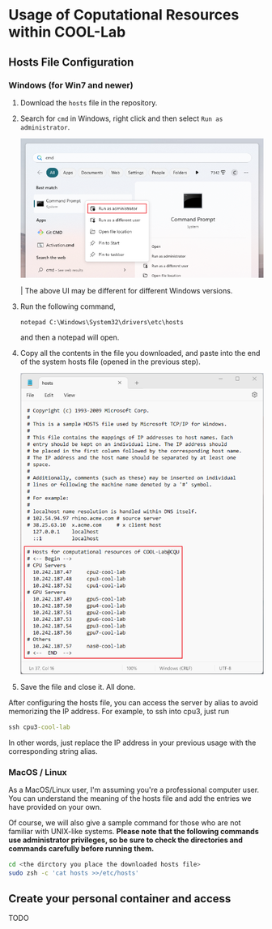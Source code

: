 # Usage of Coputational Resources within COOL-Lab

## Hosts File Configuration

### Windows (for Win7 and newer)

1. Download the `hosts` file in the repository.
2. Search for `cmd` in Windows, right click and then select `Run as administrator`.

    ![image-20230907091508228](assets/image-20230907091508228.png)

    | The above UI may be different for different Windows versions.

3. Run the following command,

    ```cmd
    notepad C:\Windows\System32\drivers\etc\hosts
    ```

    and then a notepad will open.

4. Copy all the contents in the file you downloaded, and paste into the end of the system hosts file (opened in the previous step).

    ![image-20230907092231299](assets/image-20230907092453231.png)

5. Save the file and close it. All done.

After configuring the hosts file, you can access the server by alias to avoid memorizing the IP address. For example, to ssh into cpu3, just run

```cmd
ssh cpu3-cool-lab
```

In other words, just replace the IP address in your previous usage with the corresponding string alias.

### MacOS / Linux

As a MacOS/Linux user, I'm assuming you're a professional computer user. You can understand the meaning of the hosts file and add the entries we have provided on your own.

Of course, we will also give a sample command for those who are not familiar with UNIX-like systems. **Please note that the following commands use administrator privileges, so be sure to check the directories and commands carefully before running them.**

```bash
cd <the dirctory you place the downloaded hosts file>
sudo zsh -c 'cat hosts >>/etc/hosts'
```

## Create your personal container and access

TODO
